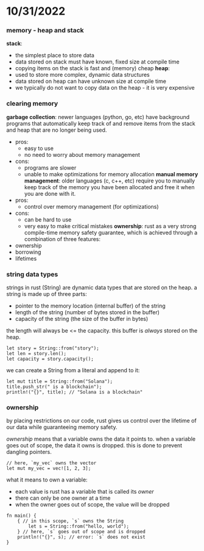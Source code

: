 # 10/31/2022

### memory - heap and stack
**stack**:
* the simplest place to store data
* data stored on stack must have known, fixed size at compile time
* copying items on the stack is fast and (memory) cheap
**heap**:
* used to store more complex, dynamic data structures
* data stored on heap can have unknown size at compile time
* we typically do not want to copy data on the heap - it is very expensive

### clearing memory
**garbage collection**:
newer languages (python, go, etc) have background programs that automatically keep track of and remove items from the stack and heap that are no longer being used.
* pros:
    * easy to use
    * no need to worry about memory management
* cons:
    * programs are slower
    * unable to make optimizations for memory allocation
**manual memory management**:
older languages (c, c++, etc) require you to manually keep track of the memory you have been allocated and free it when you are done with it.
* pros:
    * control over memory management (for optimizations)
* cons:
    * can be hard to use
    * very easy to make critical mistakes
**ownership**:
rust as a very strong compile-time memory safety guarantee, which is achieved through a combination of three features:
* ownership
* borrowing
* lifetimes

### string data types
strings in rust (String) are dynamic data types that are stored on the heap. a string is made up of three parts:
* pointer to the memory location (internal buffer) of the string
* length of the string (number of bytes stored in the buffer)
* capacity of the string (the size of the buffer in bytes)

the length will always be <= the capacity. this buffer is *always* stored on the heap.

```
let story = String::from("story");
let len = story.len();
let capacity = story.capacity();
```

we can create a String from a literal and append to it:

```
let mut title = String::from("Solana");
title.push_str(" is a blockchain");
println!("{}", title); // "Solana is a blockchain"
```

### ownership
by placing restrictions on our code, rust gives us control over the lifetime of our data while guaranteeing memory safety.

*ownership* means that a variable owns the data it points to. when a variable goes out of scope, the data it owns is dropped. this is done to prevent dangling pointers.

```
// here, `my_vec` owns the vector
let mut my_vec = vec![1, 2, 3];
```

what it means to own a variable:
* each value is rust has a variable that is called its *owner*
* there can only be one owner at a time
* when the owner goes out of scope, the value will be dropped

```
fn main() {
    { // in this scope, `s` owns the String
        let s = String::from("hello, world");
    } // here, `s` goes out of scope and is dropped
    println!("{}", s); // error: `s` does not exist
}
```

